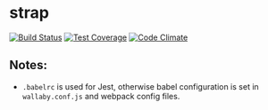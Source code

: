 # strap

[![Build Status](https://travis-ci.org/meatwallace/strap.svg?branch=master)](https://travis-ci.org/meatwallace/strap)
[![Test Coverage](https://codeclimate.com/github/meatwallace/strap/badges/coverage.svg)](https://codeclimate.com/github/meatwallace/strap/coverage)
[![Code Climate](https://codeclimate.com/github/meatwallace/strap/badges/gpa.svg)](https://codeclimate.com/github/meatwallace/strap)


## Notes:
- `.babelrc` is used for Jest, otherwise babel configuration is set in `wallaby.conf.js` and webpack config files.
